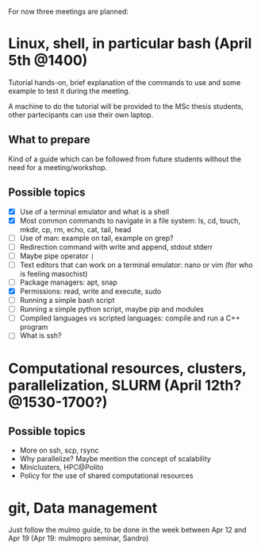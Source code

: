 For now three meetings are planned:

# Linux, shell, in particular bash (April 5th @1400)

Tutorial hands-on, brief explanation of the commands to use and some example to test it during the meeting.

A machine to do the tutorial will be provided to the MSc thesis students, other partecipants can use their own laptop.

## What to prepare

Kind of a guide which can be followed from future students without the need for a meeting/workshop.

## Possible topics

- [x] Use of a terminal emulator and what is a shell
- [x] Most common commands to navigate in a file system: ls, cd, touch, mkdir, cp, rm, echo, cat, tail, head
- [ ] Use of man: example on tail, example on grep?
- [ ] Redirection command with write and append, stdout stderr
- [ ] Maybe pipe operator `|`
- [ ] Text editors that can work on a terminal emulator: nano or vim (for who is feeling masochist)
- [ ] Package managers: apt, snap
- [x] Permissions: read, write and execute, sudo
- [ ] Running a simple bash script
- [ ] Running a simple python script, maybe pip and modules
- [ ] Compiled languages vs scripted languages: compile and run a C++ program
- [ ] What is ssh?

# Computational resources, clusters, parallelization, SLURM (April 12th? @1530-1700?)

## Possible topics

- More on ssh, scp, rsync
- Why parallelize? Maybe mention the concept of scalability
- Miniclusters, HPC@Polito
- Policy for the use of shared computational resources

# git, Data management 
Just follow the mulmo guide, to be done in the week between Apr 12 and Apr 19 (Apr 19: mulmopro seminar, Sandro)


